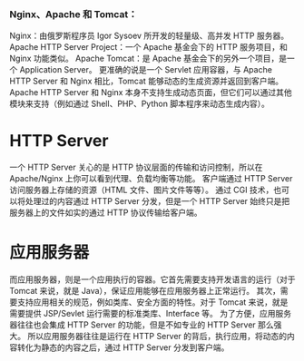 ### Nginx、Apache 和 Tomcat：

Nginx：由俄罗斯程序员 Igor Sysoev 所开发的轻量级、高并发 HTTP 服务器。
Apache HTTP Server Project：一个 Apache 基金会下的 HTTP 服务项目，和 Nginx 功能类似。
Apache Tomcat：是 Apache 基金会下的另外一个项目，是一个 Application Server。
更准确的说是一个 Servlet 应用容器，与 Apache HTTP Server 和 Nginx 相比，Tomcat 能够动态的生成资源并返回到客户端。
Apache HTTP Server 和 Nginx 本身不支持生成动态页面，但它们可以通过其他模块来支持（例如通过 Shell、PHP、Python 脚本程序来动态生成内容）。

# HTTP Server

一个 HTTP Server 关心的是 HTTP 协议层面的传输和访问控制，所以在 Apache/Nginx 上你可以看到代理、负载均衡等功能。
客户端通过 HTTP Server 访问服务器上存储的资源（HTML 文件、图片文件等等）。
通过 CGI 技术，也可以将处理过的内容通过 HTTP Server 分发，但是一个 HTTP Server 始终只是把服务器上的文件如实的通过 HTTP 协议传输给客户端。

# 应用服务器

而应用服务器，则是一个应用执行的容器。它首先需要支持开发语言的运行（对于 Tomcat 来说，就是 Java），保证应用能够在应用服务器上正常运行。
其次，需要支持应用相关的规范，例如类库、安全方面的特性。对于 Tomcat 来说，就是需要提供 JSP/Sevlet 运行需要的标准类库、Interface 等。
为了方便，应用服务器往往也会集成 HTTP Server 的功能，但是不如专业的 HTTP Server 那么强大。
所以应用服务器往往是运行在 HTTP Server 的背后，执行应用，将动态的内容转化为静态的内容之后，通过 HTTP Server 分发到客户端。

